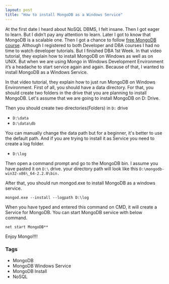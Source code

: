 ```yaml
---
layout: post
title: "How to install MongoDB as a Windows Service"
---
```


At the first date I heard about NoSQL DBMS, I felt insane. Then I got eager to learn. But I didn’t pay any attention to learn. Later I got to know that MongoDB is a scalable one. Then I got a chance to follow [free MongoDB course](http://education.10gen.com/). Although I registered to both Developer and DBA courses I had no time to watch developer tutorials. But I finished DBA 1st Week. In that video tutorial, they explain how to install MongoDB on Windows as well as on UNIX. But when we are using Mongo in Windows Development Environment it’s a headache to start service again and again. Because of that, I wanted to install MongoDB as a Windows Service.  
  
In that video tutorial, they explain how to just run MongoDB on Windows Environment. First of all, you should have a data directory. For that, you should create two folders in the drive that you are planning to install MongoDB. Let's assume that we are going to install MongoDB on D: Drive.  
  
Then you should create two directories(Folders) in `D:` drive  

*   `D:\data`
*   `D:\data\db`

You can manually change the data path but for a beginner, it's better to use the default path. And if you are trying to install it as Service you need to create a log folder.  

*   `D:\log`
    
Then open a command prompt and go to the MongoDB bin. I assume you have pasted it on `D:\` drive. your directory path will look like this `D:\mongodb-win32-x86\_64-2.2.0\bin.`  
  
After that, you should run mongod.exe to install MongoDB as a windows service.  

```console
mongod.exe --install --logpath D:\log
```

When you have typed and entered this command on CMD, it will create a Service for MongoDB. You can start MongoDB service with below command.  

```console
net start MongoDB**
```

Enjoy Mongo!!!!

### Tags

- MongoDB
- MongoDB Windows Service
- MongoDB Install
- NoSQL
